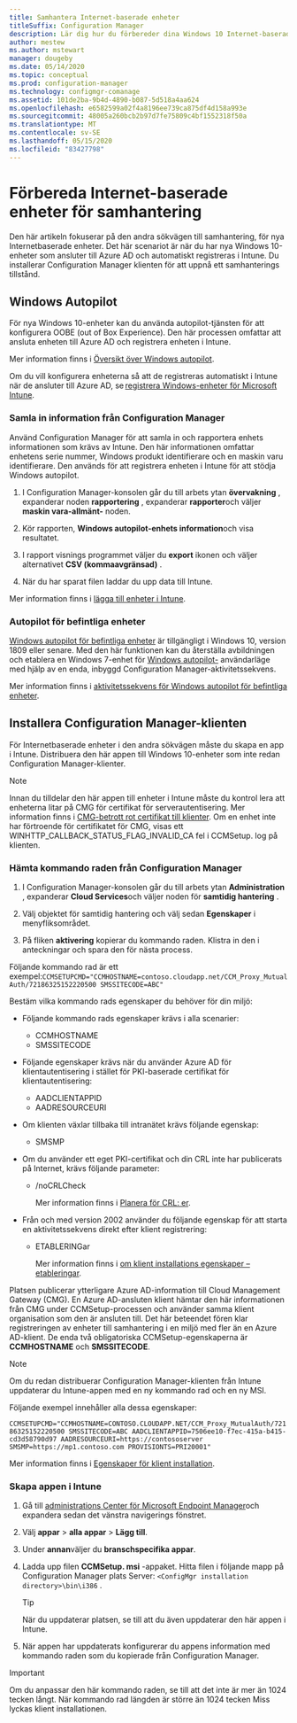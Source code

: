```yaml
---
title: Samhantera Internet-baserade enheter
titleSuffix: Configuration Manager
description: Lär dig hur du förbereder dina Windows 10 Internet-baserade enheter för samhantering.
author: mestew
ms.author: mstewart
manager: dougeby
ms.date: 05/14/2020
ms.topic: conceptual
ms.prod: configuration-manager
ms.technology: configmgr-comanage
ms.assetid: 101de2ba-9b4d-4890-b087-5d518a4aa624
ms.openlocfilehash: e6582599a02f4a8196ee739ca875df4d158a993e
ms.sourcegitcommit: 48005a260bcb2b97d7fe75809c4bf1552318f50a
ms.translationtype: MT
ms.contentlocale: sv-SE
ms.lasthandoff: 05/15/2020
ms.locfileid: "83427798"
---
```

# <a name="how-to-prepare-internet-based-devices-for-co-management"></a>Förbereda Internet-baserade enheter för samhantering

Den här artikeln fokuserar på den andra sökvägen till samhantering, för nya Internetbaserade enheter. Det här scenariot är när du har nya Windows 10-enheter som ansluter till Azure AD och automatiskt registreras i Intune. Du installerar Configuration Manager klienten för att uppnå ett samhanterings tillstånd.  

## <a name="windows-autopilot"></a>Windows Autopilot

För nya Windows 10-enheter kan du använda autopilot-tjänsten för att konfigurera OOBE (out of Box Experience). Den här processen omfattar att ansluta enheten till Azure AD och registrera enheten i Intune.  

Mer information finns i [Översikt över Windows autopilot](https://docs.microsoft.com/windows/deployment/windows-autopilot/windows-autopilot).

Om du vill konfigurera enheterna så att de registreras automatiskt i Intune när de ansluter till Azure AD, se [registrera Windows-enheter för Microsoft Intune](https://docs.microsoft.com/intune/windows-enroll).  

### <a name="gather-information-from-configuration-manager"></a>Samla in information från Configuration Manager

Använd Configuration Manager för att samla in och rapportera enhets informationen som krävs av Intune. Den här informationen omfattar enhetens serie nummer, Windows produkt identifierare och en maskin varu identifierare. Den används för att registrera enheten i Intune för att stödja Windows autopilot.

1. I Configuration Manager-konsolen går du till arbets ytan **övervakning** , expanderar noden **rapportering** , expanderar **rapporter**och väljer **maskin vara-allmänt-** noden.  

2. Kör rapporten, **Windows autopilot-enhets information**och visa resultatet.  

3. I rapport visnings programmet väljer du **export** ikonen och väljer alternativet **CSV (kommaavgränsad)** .  

4. När du har sparat filen laddar du upp data till Intune.  

Mer information finns i [lägga till enheter i Intune](https://docs.microsoft.com/intune/enrollment-autopilot#add-devices).

### <a name="autopilot-for-existing-devices"></a>Autopilot för befintliga enheter
<!--1358333-->

[Windows autopilot för befintliga enheter](https://techcommunity.microsoft.com/t5/Windows-IT-Pro-Blog/New-Windows-Autopilot-capabilities-and-expanded-partner-support/ba-p/260430) är tillgängligt i Windows 10, version 1809 eller senare. Med den här funktionen kan du återställa avbildningen och etablera en Windows 7-enhet för [Windows autopilot-](https://docs.microsoft.com/windows/deployment/windows-autopilot/user-driven) användarläge med hjälp av en enda, inbyggd Configuration Manager-aktivitetssekvens.

Mer information finns i [aktivitetssekvens för Windows autopilot för befintliga enheter](../osd/deploy-use/windows-autopilot-for-existing-devices.md).

## <a name="install-the-configuration-manager-client"></a>Installera Configuration Manager-klienten

För Internetbaserade enheter i den andra sökvägen måste du skapa en app i Intune. Distribuera den här appen till Windows 10-enheter som inte redan Configuration Manager-klienter.

> [!NOTE]
> Innan du tilldelar den här appen till enheter i Intune måste du kontrol lera att enheterna litar på CMG för certifikat för serverautentisering. Mer information finns i [CMG-betrott rot certifikat till klienter](../core/clients/manage/cmg/certificates-for-cloud-management-gateway.md#bkmk_cmgroot). Om en enhet inte har förtroende för certifikatet för CMG, visas ett WINHTTP_CALLBACK_STATUS_FLAG_INVALID_CA fel i CCMSetup. log på klienten.

### <a name="get-the-command-line-from-configuration-manager"></a>Hämta kommando raden från Configuration Manager

1. I Configuration Manager-konsolen går du till arbets ytan **Administration** , expanderar **Cloud Services**och väljer noden för **samtidig hantering** .  

2. Välj objektet för samtidig hantering och välj sedan **Egenskaper** i menyfliksområdet.  

3. På fliken **aktivering** kopierar du kommando raden. Klistra in den i anteckningar och spara den för nästa process.  

Följande kommando rad är ett exempel:`CCMSETUPCMD="CCMHOSTNAME=contoso.cloudapp.net/CCM_Proxy_MutualAuth/72186325152220500 SMSSITECODE=ABC"`

<!--1358215-->
Bestäm vilka kommando rads egenskaper du behöver för din miljö:  

- Följande kommando rads egenskaper krävs i alla scenarier:  
  - CCMHOSTNAME  
  - SMSSITECODE  

- Följande egenskaper krävs när du använder Azure AD för klientautentisering i stället för PKI-baserade certifikat för klientautentisering:  
  - AADCLIENTAPPID  
  - AADRESOURCEURI  

- Om klienten växlar tillbaka till intranätet krävs följande egenskap:  
  - SMSMP  

- Om du använder ett eget PKI-certifikat och din CRL inte har publicerats på Internet, krävs följande parameter:  
  - /noCRLCheck  

    Mer information finns i [Planera för CRL: er](../core/plan-design/security/plan-for-security.md#BKMK_PlanningForCRLs).

- Från och med version 2002 använder du följande egenskap för att starta en aktivitetssekvens direkt efter klient registrering:
  - ETABLERINGar

    Mer information finns i [om klient installations egenskaper – etableringar](../core/clients/deploy/about-client-installation-properties.md#provisionts).

Platsen publicerar ytterligare Azure AD-information till Cloud Management Gateway (CMG). En Azure AD-ansluten klient hämtar den här informationen från CMG under CCMSetup-processen och använder samma klient organisation som den är ansluten till. Det här beteendet fören klar registreringen av enheter till samhantering i en miljö med fler än en Azure AD-klient. De enda två obligatoriska CCMSetup-egenskaperna är **CCMHOSTNAME** och **SMSSITECODE**.<!--3607731-->

> [!NOTE]
> Om du redan distribuerar Configuration Manager-klienten från Intune uppdaterar du Intune-appen med en ny kommando rad och en ny MSI. <!-- SCCMDocs-pr issue 3084 -->

Följande exempel innehåller alla dessa egenskaper:

`CCMSETUPCMD="CCMHOSTNAME=CONTOSO.CLOUDAPP.NET/CCM_Proxy_MutualAuth/72186325152220500 SMSSITECODE=ABC AADCLIENTAPPID=7506ee10-f7ec-415a-b415-cd3d58790d97 AADRESOURCEURI=https://contososerver SMSMP=https://mp1.contoso.com PROVISIONTS=PRI20001"`

Mer information finns i [Egenskaper för klient installation](../core/clients/deploy/about-client-installation-properties.md).

### <a name="create-the-app-in-intune"></a>Skapa appen i Intune

1. Gå till [administrations Center för Microsoft Endpoint Manager](https://endpoint.microsoft.com)och expandera sedan det vänstra navigerings fönstret.  

2. Välj **appar**  >  **alla appar**  >  **Lägg till**.  

3. Under **annan**väljer du **branschspecifika appar**.  

4. Ladda upp filen **CCMSetup. msi** -appaket. Hitta filen i följande mapp på Configuration Manager plats Server: `<ConfigMgr installation directory>\bin\i386` .  

    > [!Tip]  
    > När du uppdaterar platsen, se till att du även uppdaterar den här appen i Intune.  

5. När appen har uppdaterats konfigurerar du appens information med kommando raden som du kopierade från Configuration Manager.  

> [!IMPORTANT]
> Om du anpassar den här kommando raden, se till att det inte är mer än 1024 tecken långt. När kommando rad längden är större än 1024 tecken Miss lyckas klient installationen.
